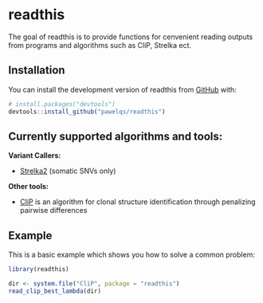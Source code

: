 
# readthis

<!-- badges: start -->
<!-- badges: end -->

The goal of readthis is to provide functions for cenvenient reading outputs from
programs and algorithms such as CliP, Strelka ect.


## Installation

You can install the development version of readthis from [GitHub](https://github.com/) with:

``` r
# install.packages("devtools")
devtools::install_github("pawelqs/readthis")
```


## Currently supported algorithms and tools:

**Variant Callers:**

- [Strelka2](https://github.com/Illumina/strelka) (somatic SNVs only)

**Other tools:**

- [CliP](https://github.com/wwylab/CliP) is an algorithm for clonal structure identification through penalizing pairwise differences


## Example

This is a basic example which shows you how to solve a common problem:

``` r
library(readthis)

dir <- system.file("CliP", package = "readthis")
read_clip_best_lambda(dir)
```

